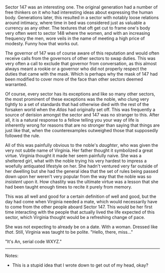 Sector 147 was an interesting one. The original generation had a number of free
thinkers on it who had interesting ideas about expressing the human body.
Generations later, this resulted in a sector with notably loose relations
around intimacy, where time in bed was considered just as valuable a currency
as any other. The textures that oft get cut to frame one's body very often went
to sector 148 where the women, and with an increasing frequency the men, wore
veils in the name of meeting a high price of modesty. Funny how that works out.

The governor of 147 was of course aware of this reputation and would often
receive calls from the governors of other sectors to swap duties. This was very
often a call to exclude that governor from conversation, as this almost always
meant a rookie or a governor who did not properly respect the duties that came
with the mask. Which is perhaps why the mask of 147 had been modified to cover
more of the face than other sectors deemed warranted.

Of course, every sector has its exceptions and like so many other sectors, the
most prominent of these exceptions was the noble, who clung very tightly to a
set of standards that had otherwise died with the rest of the forsaken world
when the _Atlas_ had originally set off. This was frequently a source of
derision amongst the sector and 147 was no stranger to this. After all, it is a
natural response to a fellow telling you your way of life is inherently wrong
for reasons that are no stronger than saying that things are just like that,
when the counterexamples outweighed those that supposedly followed the rule.

All of this was painfully obvious to the noble's _daughter_, who was given the
very not subtle name of Virginia. Her father thought it symbolized a great
virtue. Virginia thought it made her seem painfully naive. She was a sheltered
girl, what with the noble trying his very hardest to impress a woefully
antiquated lifestyle on her. She hadn't ventured very far outside of her
dwelling but she had the general idea that the set of rules being passed down
upon her weren't very popular from the way that the noble was so _insistent_
upon it. How chastity was the ultimate virtue was a lesson that she had been
taught enough times to recite it purely from memory.

This was all well and good for a certain definition of well and good, but the
day had come when Virginia needed a mate, which would necessarily have to come
from the other people aboard Sector 147. This would be her first time
interacting with the people that actually lived the life expected of this
sector, which Virginia thought would be a refreshing change of pace.

She was not expecting to already be on a date. With a woman. Dressed like
_that_. Still, Virginia was taught to be polite. "Hello, there, miss..."

"It's An, serial code WXYZ."

---

Notes:
- This is a stupid idea that I wrote down to get out of my head, okay?
